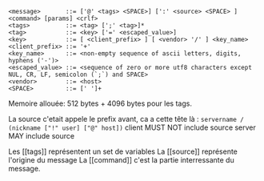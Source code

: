 ```
<message>       ::= ['@' <tags> <SPACE>] [':' <source> <SPACE> ] <command> [params] <crlf>
<tags>          ::= <tag> [';' <tag>]*
<tag>           ::= <key> ['=' <escaped_value>]
<key>           ::= [ <client_prefix> ] [ <vendor> '/' ] <key_name>
<client_prefix> ::= '+'
<key_name>      ::= <non-empty sequence of ascii letters, digits, hyphens ('-')>
<escaped_value> ::= <sequence of zero or more utf8 characters except NUL, CR, LF, semicolon (`;`) and SPACE>
<vendor>        ::= <host>
<SPACE>         ::= [' ']+
```
Memoire allouée: 512 bytes + 4096 bytes pour les tags.

La source c'etait appele le prefix avant, ca a cette tête là :
`servername / (nickname ["!" user] ["@" host])`
client MUST NOT include source
server MAY include source

Les [[tags]] représentent un set de variables
La [[source]] représente l'origine du message
La [[command]] c'est la partie interressante du message. 